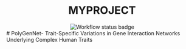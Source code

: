 <div align="center">
    <h1>MYPROJECT</h1>
    <img src="https://github.com/<OWNER>/<REPOSITORY>/actions/workflows/<WORKFLOW_FILE>/badge.svg" alt="Workflow status badge">
</div>
# PolyGenNet-
Trait-Specific Variations in Gene Interaction Networks Underlying Complex Human Traits
